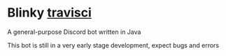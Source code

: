 # Blinky [travisci](https://travis-ci.org/tsblock/Blinky.svg?branch=master)
A general-purpose Discord bot written in Java

This bot is still in a very early stage development, expect bugs and errors